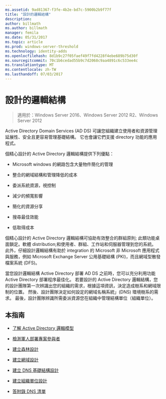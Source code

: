 ```yaml
---
ms.assetid: 9ad81367-f3fe-4b2e-bd7c-5900b2b9f77f
title: "設計的邏輯結構"
description: 
author: billmath
ms.author: billmath
manager: femila
ms.date: 05/31/2017
ms.topic: article
ms.prod: windows-server-threshold
ms.technology: identity-adds
ms.openlocfilehash: 8d1b9c27f05faef49f7fd4228f4ebe689b75d30f
ms.sourcegitcommit: 70c1b6cedad55b9c7d2068c9aa4891c6c533ee4c
ms.translationtype: MT
ms.contentlocale: zh-TW
ms.lasthandoff: 07/03/2017
---
```

# <a name="designing-the-logical-structure"></a>設計的邏輯結構

>適用於：Windows Server 2016、Windows Server 2012 R2、Windows Server 2012

Active Directory Domain Services (AD DS) 可讓您組織建立使用者和資源管理延展性、安全且更容易管理基礎結構。 它也會讓它們支援 directory 功能的應用程式。  
  
個精心設計的 Active Directory 邏輯結構提供下列優點：  
  
-   Microsoft windows 的網路包含大量物件簡化的管理  
  
-   整合的網域結構和管理降低的成本  
  
-   委派系統資源，視控制  
  
-   減少的頻寬影響  
  
-   簡化的資源分享  
  
-   搜尋最佳效能  
  
-   低取得成本  
  
個精心設計的 Active Directory 邏輯結構可協助有效整合的群組原則; 此類功能桌面鎖定。軟體 distribution;和使用者、群組、工作站和伺服器管理到您的系統。 此外，仔細設計邏輯結構有助於 integration 的 Microsoft 非 Microsoft 應用程式與服務，例如 Microsoft Exchange Server 公用基礎結構 (PKI)，而且網域型散發檔案系統 (DFS)。  
  
當您設計邏輯結構 Active Directory 部署 AD DS 之前時，您可以充分利用功能 Active Directory 部署程序最佳化。 若要設計的 Active Directory 邏輯結構，您的設計團隊第一次辨識出您的組織的需求，根據這項資訊，決定造成樹系和網域限制的位置。 然後、設計團隊決定如何設定的網域名稱系統」(DNS) 環境樹系的需求。 最後，設計團隊辨識所需委派資源您在組織中管理結構單位（組織單位）。  
  
## <a name="in-this-guide"></a>本指南  
  
-   [了解 Active Directory 邏輯模型](../../ad-ds/plan/Understanding-the-Active-Directory-Logical-Model.md)  
  
-   [檢測軍人部署專案參與者](../../ad-ds/plan/Identifying-the-Deployment-Project-Participants.md)  
  
-   [建立森林設計](../../ad-ds/plan/Creating-a-Forest-Design.md)  
  
-   [建立網域設計](../../ad-ds/plan/Creating-a-Domain-Design.md)  
  
-   [建立 DNS 基礎結構設計](../../ad-ds/plan/Creating-a-DNS-Infrastructure-Design.md)  
  
-   [建立組織單位設計](../../ad-ds/plan/Creating-an-Organizational-Unit-Design.md)  
  
-   [答附錄 DNS 清單](../../ad-ds/plan/Appendix-A--DNS-Inventory.md)  
  


